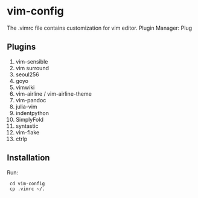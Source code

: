 # vim-config

The .vimrc file contains customization for vim editor. 
Plugin Manager: Plug

## Plugins
1. vim-sensible
2. vim surround
3. seoul256
4. goyo
5. vimwiki
6. vim-airline / vim-airline-theme
7. vim-pandoc
8. julia-vim
9. indentpython
10. SimplyFold
11. syntastic
12. vim-flake
13. ctrlp

## Installation

Run: 
```
 cd vim-config 
 cp .vimrc ~/.
```
